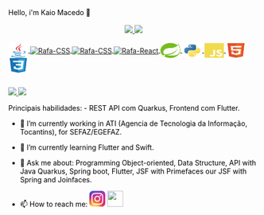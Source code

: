<div style = color:black>
  Hello, i'm Kaio Macedo 👋

<div align="center">
  <a href="https://github.com/kaiomaced0"  >
    <br/>
  <div>
  <img height="180em" src="https://github-readme-stats.vercel.app/api?username=kaiomaced0&show_icons=true&theme=dracula&include_all_commits=true&count_private=true"/>
  <img height="180em" src="https://github-readme-stats.vercel.app/api/top-langs/?username=kaiomaced0&layout=compact&langs_count=7&theme=dark"/>
 </div>
</div>
  
<div style="display: inline_block" ><br>
  <a href="https://www.java.com/"><img align="center" alt="Rafa-CSS" height="30" width="40" src="https://raw.githubusercontent.com/devicons/devicon/master/icons/java/java-original.svg">
  </a>
    <a href="https://quarkus.io/"><img align="center" alt="Rafa-CSS" height="30" width="40" src="https://www.svgrepo.com/show/354245/quarkus-icon.svg">
  </a>
  <a href="https://dart.dev/"><img align="center" alt="Rafa-CSS" height="30" width="40" src="https://www.svgrepo.com/show/353631/dart.svg">
  </a>
  <a href="https://flutter.dev/"><img align="center" alt="Rafa-React" height="30" width="40" src="https://www.svgrepo.com/show/373604/flutter.svg">
  </a>
  <a href="https://spring.io/"><img align="center" alt="Rafa-CSS" height="30" width="40" src="https://raw.githubusercontent.com/devicons/devicon/master/icons/spring/spring-original.svg">
  </a>
    <a href="https://www.python.org/"><img align="center" alt="Rafa-CSS" height="30" width="40" src="https://raw.githubusercontent.com/devicons/devicon/master/icons/python/python-original.svg">
  </a>
    <a href="https://developer.mozilla.org/pt-BR/docs/Web/JavaScript"><img align="center" alt="Rafa-Js" height="30" width="40" src="https://raw.githubusercontent.com/devicons/devicon/master/icons/javascript/javascript-plain.svg">
  </a><a href="https://developer.mozilla.org/pt-BR/docs/Web/HTML"><img align="center" alt="Rafa-HTML" height="30" width="40" src="https://raw.githubusercontent.com/devicons/devicon/master/icons/html5/html5-original.svg">
  </a><a href="https://developer.mozilla.org/pt-BR/docs/Web/CSS"><img align="center" alt="Rafa-CSS" height="30" width="40" src="https://raw.githubusercontent.com/devicons/devicon/master/icons/css3/css3-original.svg">
  </a>
</div>
  
  ##
  
  <div>
    
  <a href="https://instagram.com/kaiomacedo_m" target="_blank"><img src="https://img.shields.io/badge/-Instagram-%23E4405F?style=for-the-badge&logo=instagram&logoColor=white" target="_blank">  </a>
  <a href="https://www.linkedin.com/in/kaiomacedo/" target="_blank"><img src="https://img.shields.io/badge/-LinkedIn-%230077B5?style=for-the-badge&logo=linkedin&logoColor=white" target="_blank">   </a> 
  
  </did>
  Principais habilidades:
  - REST API com Quarkus, Frontend com Flutter. 
  
- 🔭 I’m currently working in ATI (Agencia de Tecnologia da Informação, Tocantins), for SEFAZ/EGEFAZ. <br/>
- 🌱 I’m currently learning Flutter and Swift.<br/>
- 💬 Ask me about: Programming Object-oriented, Data Structure, API with Java Quarkus, Spring boot, Flutter, JSF with Primefaces our JSF with Spring and Joinfaces.<br/>
- 📫 How to reach me:  <a href="https://instagram.com/kaiomacedo_m" target="_blank"><img src="https://raw.githubusercontent.com/github/explore/06c46459e7947c8a25f72798af696d66e202ac39/topics/instagram/instagram.png" target="_blank" height="32" width="32"></a>   <a href="https://wa.me/5563984142982" target="_blank"><img src="https://cdn-icons-png.flaticon.com/512/3992/3992601.png" height="32" width="32">  </a>
  
  </div>

